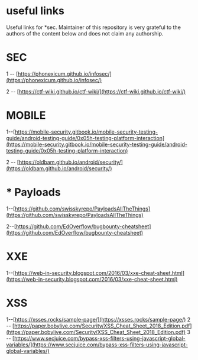 # useful links
Useful links for *sec. Maintainer of this repository is very grateful to the authors of the content below and does not claim any authorship.

# SEC
1 -- [https://phonexicum.github.io/infosec/](https://phonexicum.github.io/infosec/)


2 -- [https://ctf-wiki.github.io/ctf-wiki/](https://ctf-wiki.github.io/ctf-wiki/)

# MOBILE
1--[https://mobile-security.gitbook.io/mobile-security-testing-guide/android-testing-guide/0x05h-testing-platform-interaction](https://mobile-security.gitbook.io/mobile-security-testing-guide/android-testing-guide/0x05h-testing-platform-interaction)


2 -- [https://oldbam.github.io/android/security/](https://oldbam.github.io/android/security/)

# * Payloads

1--[https://github.com/swisskyrepo/PayloadsAllTheThings](https://github.com/swisskyrepo/PayloadsAllTheThings)

2--[https://github.com/EdOverflow/bugbounty-cheatsheet](https://github.com/EdOverflow/bugbounty-cheatsheet)

# XXE
1--[https://web-in-security.blogspot.com/2016/03/xxe-cheat-sheet.html](https://web-in-security.blogspot.com/2016/03/xxe-cheat-sheet.html)

# XSS
1--[https://xsses.rocks/sample-page/](https://xsses.rocks/sample-page/)
2 -- [https://paper.bobylive.com/Security/XSS_Cheat_Sheet_2018_Edition.pdf](https://paper.bobylive.com/Security/XSS_Cheat_Sheet_2018_Edition.pdf)
3 -- [https://www.secjuice.com/bypass-xss-filters-using-javascript-global-variables/](https://www.secjuice.com/bypass-xss-filters-using-javascript-global-variables/)
